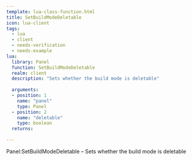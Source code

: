 ```yaml
---
template: lua-class-function.html
title: SetBuildModeDeletable
icon: lua-client
tags:
  - lua
  - client
  - needs-verification
  - needs-example
lua:
  library: Panel
  function: SetBuildModeDeletable
  realm: client
  description: "Sets whether the build mode is deletable"
  
  arguments:
  - position: 1
    name: "panel"
    type: Panel
  - position: 2
    name: "deletable"
    type: boolean
  returns:
    
---
```


<div class="lua__search__keywords">
Panel:SetBuildModeDeletable &#x2013; Sets whether the build mode is deletable
</div>
